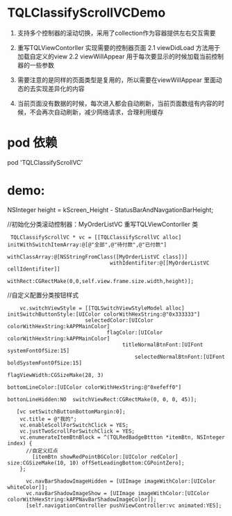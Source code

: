 # TQLClassifyScrollVCDemo
1. 支持多个控制器的滚动切换，采用了collection作为容器提供左右交互需要
2. 重写TQLViewContorller 实现需要的控制器页面
   2.1  viewDidLoad 方法用于加载自定义的view 
   2.2  viewWillAppear 用于每次要显示的时候加载当前控制器的一些参数
   
   
3. 需要注意的是同样的页面类型是复用的，所以需要在viewWillAppear 里面动态的去实现差异化的内容
4. 当前页面没有数据的时候，每次进入都会自动刷新，当前页面数组有内容的时候，不会再次自动刷新，减少网络请求，合理利用缓存


# pod 依赖
  pod 'TQLClassifyScrollVC'







# demo:
 
 
 NSInteger height = kScreen_Height - StatusBarAndNavgationBarHeight;
 
 //初始化分类滚动控制器：MyOrderListVC 重写TQLViewContorller 类
 
     TQLClassifyScrollVC * vc = [[TQLClassifyScrollVC alloc] initWithSwitchItemArray:@[@"全部",@"待付款",@"已付款"]     
                                withClassArray:@[NSStringFromClass([MyOrderListVC class])] 
                                     withIdentifiter:@[[MyOrderListVC cellIdentifiter]]               
                                          withRect:CGRectMake(0,0,self.view.frame.size.width,height)];
           
       
//自定义配置分类按钮样式        
        
        vc.switchViewStyle = [[TQLSwitchViewStyleModel alloc] initSwitchButtonStyle:[UIColor colorWithHexString:@"0x333333"] 
                             selectedColor:[UIColor colorWithHexString:kAPPMainColor] 
                                    flagColor:[UIColor colorWithHexString:kAPPMainColor] 
                                         titleNormalBtnFont:[UIFont systemFontOfSize:15] 
                                             selectedNormalBtnFont:[UIFont boldSystemFontOfSize:15] 
                                                   flagViewWidth:CGSizeMake(28, 3)
                                                           bottomLineColor:[UIColor colorWithHexString:@"0xefeff0"] 
                                                               bottonLineHidden:NO  switchViewRect:CGRectMake(0, 0, 0, 45)];
    
       [vc setSwitchButtonBottomMargin:0];
        vc.title = @"我的";
        vc.enableScollForSwitchClick = YES;
        vc.justTwoScrollForSwitchClick = YES;
        vc.enumerateItemBtnBlock = ^(TQLRedBadgeBttton *itemBtn, NSInteger index) {
          //自定义红点
            [itemBtn showRedPointBGColor:[UIColor redColor] size:CGSizeMake(10, 10) offSetLeadingBottom:CGPointZero];
        };
          
          vc.navBarShadowImageHidden = [UIImage imageWithColor:[UIColor whiteColor]];
          vc.navBarShadowImageShow = [UIImage imageWithColor:[UIColor colorWithHexString:kAPPNavBarShadowImageColor]];
          [self.navigationController pushViewController:vc animated:YES];
